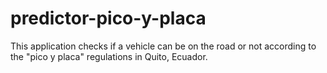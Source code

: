 # predictor-pico-y-placa
This application checks if a vehicle can be on the road or not according to the "pico y placa" regulations in Quito, Ecuador.
